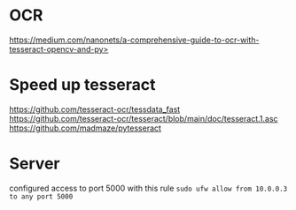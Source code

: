 # OCR
https://medium.com/nanonets/a-comprehensive-guide-to-ocr-with-tesseract-opencv-and-py>


# Speed up tesseract
https://github.com/tesseract-ocr/tessdata_fast
https://github.com/tesseract-ocr/tesseract/blob/main/doc/tesseract.1.asc
https://github.com/madmaze/pytesseract

# Server
configured access to port 5000 with this rule
`sudo ufw allow from 10.0.0.3 to any port 5000`